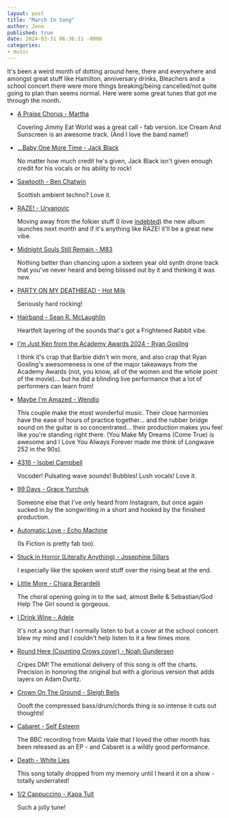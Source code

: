 ```yaml
---
layout: post
title: "March In Song"
author: Jono
published: true
date: 2024-03-31 06:36:11 -0000
categories: 
- music
---
```


It's been a weird month of dotting around here, there and everywhere and amongst great stuff like Hamilton, anniversary drinks, Bleachers and a school concert there were more things breaking/being cancelled/not quite going to plan than seems normal. Here were some great tunes that got me through the month. 


* [A Praise Chorus - Martha](https://www.youtube.com/watch?v=ufYj4ziguFU)

	 Covering Jimmy Eat World was a great call - fab version. Ice Cream And Sunscreen is an awesome track. (And I love the band name!)


* [...Baby One More Time - Jack Black](https://www.youtube.com/watch?v=_oYSiPBUuC8)

	 No matter how much credit he's given, Jack Black isn't given enough credit for his vocals or his ability to rock!


* [Sawtooth - Ben Chatwin](https://www.youtube.com/watch?v=Y9HZ67vcD9M)

	 Scottish ambient techno? Love it. 


* [RAZE! - Urvanovic](https://www.youtube.com/watch?v=PV5Cz01p4iE)

	 Moving away from the folkier stuff (I love [indebted](https://www.youtube.com/watch?v=EbsT4_c7RLg)) the new album launches next month and if it's anything like RAZE! it'll be a great new vibe. 


* [Midnight Souls Still Remain - M83](https://www.youtube.com/watch?v=9uu9G2p9sis)

	 Nothing better than chancing upon a sixteen year old synth drone track that you've never heard and being blissed out by it and thinking it was new.


* [PARTY ON MY DEATHBEAD - Hot Milk](https://www.youtube.com/watch?v=YH8xucLawCM)

	 Seriously hard rocking!


* [Hairband - Sean R. McLaughlin](https://www.youtube.com/watch?v=Phy1f6aXYdo)

	 Heartfelt layering of the sounds that's got a Frightened Rabbit vibe. 


* [I'm Just Ken from the Academy Awards 2024 - Ryan Gosling
](https://www.youtube.com/watch?v=r2H4pJOtj_M)

	 I think it's crap that Barbie didn't win more, and also crap that Ryan Gosling's awesomeness is one of the major takeaways from the Academy Awards (not, you know, all of the women and the whole point of the movie)... but he did a blinding live performance that a lot of performers can learn from!


* [Maybe I'm Amazed - Wendlo](https://www.instagram.com/p/CzBs7kSLw13/)

	 This couple make the most wonderful music. Their close harmonies have the ease of hours of practice together... and the rubber bridge sound on the guitar is so concentrated... their production makes you feel like you're standing right there. (You Make My Dreams (Come True) is awesome and I Love You Always Forever made me think of Longwave 252 in the 90s). 


* [4316 - Isobel Campbell](https://www.youtube.com/watch?v=ng5naYhJGT8)

	 Vocoder! Pulsating wave sounds! Bubbles! Lush vocals! Love it. 


* [99 Days - Grace Yurchuk](https://www.youtube.com/watch?v=7JBIWpvR560)

	 Someone else that I've only heard from Instagram, but once again sucked in by the songwriting in a short and hooked by the finished production. 


* [Automatic Love - Echo Machine](https://www.youtube.com/watch?v=z12bNLSLvqg)

	 (Is Fiction is pretty fab too). 


* [Stuck in Horror (Literally Anything) - Josephine Sillars](https://www.youtube.com/watch?v=0Gsqx-OEY1k)

	 I especially like the spoken word stuff over the rising beat at the end. 


* [Little More - Chiara Berardelli](https://www.youtube.com/watch?v=sGawpSh6PiE)

	 The choral opening going in to the sad, almost Belle & Sebastian/God Help The Girl sound is gorgeous. 


* [I Drink Wine - Adele](https://www.youtube.com/watch?v=LwXQ7WUh-D0)

	 It's not a song that I normally listen to but a cover at the school concert blew my mind and I couldn't help listen to it a few times more. 


* [Round Here (Counting Crows cover) - Noah Gundersen](https://www.youtube.com/watch?v=kCLWf_DVDmA)

	 Cripes DM! The emotional delivery of this song is off the charts. Precision in honoring the original but with a glorious version that adds layers on Adam Duritz. 


* [Crown On The Ground - Sleigh Bells](https://www.youtube.com/watch?v=k4S7-dKqp9s)

	 Oooft the compressed bass/drum/chords thing is so intense it cuts out thoughts!


* [Cabaret - Self Esteem](https://www.youtube.com/watch?v=nmprBzF_K5k)

	 The BBC recording from Maida Vale that I loved the other month has been released as an EP - and Cabaret is a wildly good performance. 


* [Death - White Lies](https://www.youtube.com/watch?v=LTh9IuSTOY0)

	 This song totally dropped from my memory until I heard it on a show - totally underrated! 


* [1/2 Cappuccino - Kapa Tult](https://www.youtube.com/watch?v=PrBdty4TFwk)

	 Such a jolly tune!

